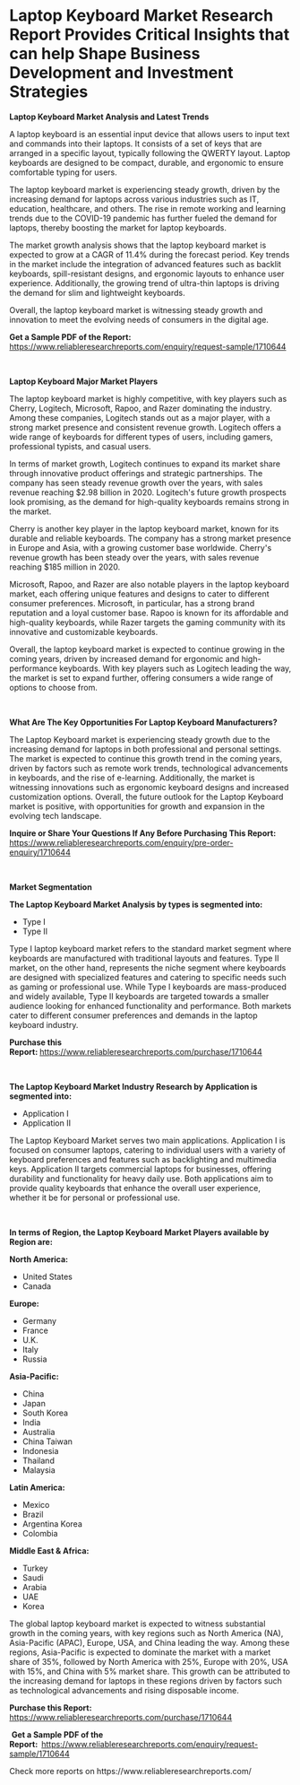 <p><h1>Laptop Keyboard Market Research Report Provides Critical Insights that can help Shape Business Development and Investment Strategies</h1></p><p><strong>Laptop Keyboard Market Analysis and Latest Trends</strong></p>
<p><p>A laptop keyboard is an essential input device that allows users to input text and commands into their laptops. It consists of a set of keys that are arranged in a specific layout, typically following the QWERTY layout. Laptop keyboards are designed to be compact, durable, and ergonomic to ensure comfortable typing for users.</p><p>The laptop keyboard market is experiencing steady growth, driven by the increasing demand for laptops across various industries such as IT, education, healthcare, and others. The rise in remote working and learning trends due to the COVID-19 pandemic has further fueled the demand for laptops, thereby boosting the market for laptop keyboards.</p><p>The market growth analysis shows that the laptop keyboard market is expected to grow at a CAGR of 11.4% during the forecast period. Key trends in the market include the integration of advanced features such as backlit keyboards, spill-resistant designs, and ergonomic layouts to enhance user experience. Additionally, the growing trend of ultra-thin laptops is driving the demand for slim and lightweight keyboards.</p><p>Overall, the laptop keyboard market is witnessing steady growth and innovation to meet the evolving needs of consumers in the digital age.</p></p>
<p><strong>Get a Sample PDF of the Report:&nbsp;</strong> <a href="https://www.reliableresearchreports.com/enquiry/request-sample/1710644">https://www.reliableresearchreports.com/enquiry/request-sample/1710644</a></p>
<p>&nbsp;</p>
<p><strong>Laptop Keyboard Major Market Players</strong></p>
<p><p>The laptop keyboard market is highly competitive, with key players such as Cherry, Logitech, Microsoft, Rapoo, and Razer dominating the industry. Among these companies, Logitech stands out as a major player, with a strong market presence and consistent revenue growth. Logitech offers a wide range of keyboards for different types of users, including gamers, professional typists, and casual users.</p><p>In terms of market growth, Logitech continues to expand its market share through innovative product offerings and strategic partnerships. The company has seen steady revenue growth over the years, with sales revenue reaching $2.98 billion in 2020. Logitech's future growth prospects look promising, as the demand for high-quality keyboards remains strong in the market.</p><p>Cherry is another key player in the laptop keyboard market, known for its durable and reliable keyboards. The company has a strong market presence in Europe and Asia, with a growing customer base worldwide. Cherry's revenue growth has been steady over the years, with sales revenue reaching $185 million in 2020.</p><p>Microsoft, Rapoo, and Razer are also notable players in the laptop keyboard market, each offering unique features and designs to cater to different consumer preferences. Microsoft, in particular, has a strong brand reputation and a loyal customer base. Rapoo is known for its affordable and high-quality keyboards, while Razer targets the gaming community with its innovative and customizable keyboards.</p><p>Overall, the laptop keyboard market is expected to continue growing in the coming years, driven by increased demand for ergonomic and high-performance keyboards. With key players such as Logitech leading the way, the market is set to expand further, offering consumers a wide range of options to choose from.</p></p>
<p>&nbsp;</p>
<p><strong>What Are The Key Opportunities For Laptop Keyboard Manufacturers?</strong></p>
<p><p>The Laptop Keyboard market is experiencing steady growth due to the increasing demand for laptops in both professional and personal settings. The market is expected to continue this growth trend in the coming years, driven by factors such as remote work trends, technological advancements in keyboards, and the rise of e-learning. Additionally, the market is witnessing innovations such as ergonomic keyboard designs and increased customization options. Overall, the future outlook for the Laptop Keyboard market is positive, with opportunities for growth and expansion in the evolving tech landscape.</p></p>
<p><strong>Inquire or Share Your Questions If Any Before Purchasing This Report:</strong> <a href="https://www.reliableresearchreports.com/enquiry/pre-order-enquiry/1710644">https://www.reliableresearchreports.com/enquiry/pre-order-enquiry/1710644</a></p>
<p>&nbsp;</p>
<p><strong>Market Segmentation</strong></p>
<p><strong>The Laptop Keyboard Market Analysis by types is segmented into:</strong></p>
<p><ul><li>Type I</li><li>Type II</li></ul></p>
<p><p>Type I laptop keyboard market refers to the standard market segment where keyboards are manufactured with traditional layouts and features. Type II market, on the other hand, represents the niche segment where keyboards are designed with specialized features and catering to specific needs such as gaming or professional use. While Type I keyboards are mass-produced and widely available, Type II keyboards are targeted towards a smaller audience looking for enhanced functionality and performance. Both markets cater to different consumer preferences and demands in the laptop keyboard industry.</p></p>
<p><strong>Purchase this Report:&nbsp;</strong><a href="https://www.reliableresearchreports.com/purchase/1710644">https://www.reliableresearchreports.com/purchase/1710644</a></p>
<p>&nbsp;</p>
<p><strong>The Laptop Keyboard Market Industry Research by Application is segmented into:</strong></p>
<p><ul><li>Application I</li><li>Application II</li></ul></p>
<p><p>The Laptop Keyboard Market serves two main applications. Application I is focused on consumer laptops, catering to individual users with a variety of keyboard preferences and features such as backlighting and multimedia keys. Application II targets commercial laptops for businesses, offering durability and functionality for heavy daily use. Both applications aim to provide quality keyboards that enhance the overall user experience, whether it be for personal or professional use.</p></p>
<p>&nbsp;</p>
<p><strong>In terms of Region, the Laptop Keyboard Market Players available by Region are:</strong></p>
<p>
    <p> <strong> North America: </strong>
        <ul>
            <li>United States</li>
            <li>Canada</li>
        </ul>
        </p> 
    <p> <strong> Europe: </strong>
        <ul>
            <li>Germany</li>
            <li>France</li>
            <li>U.K.</li>
            <li>Italy</li>
            <li>Russia</li>
        </ul>
        </p> 
    <p> <strong> Asia-Pacific: </strong>
        <ul>
            <li>China</li>
            <li>Japan</li>
            <li>South Korea</li>
            <li>India</li>
            <li>Australia</li>
            <li>China Taiwan</li>
            <li>Indonesia</li>
            <li>Thailand</li>
            <li>Malaysia</li>
        </ul>
        </p> 
    <p> <strong> Latin America: </strong>
        <ul>
            <li>Mexico</li>
            <li>Brazil</li>
            <li>Argentina Korea</li>
            <li>Colombia</li>
        </ul>
        </p> 
    <p> <strong> Middle East & Africa: </strong>
        <ul>
            <li>Turkey</li>
            <li>Saudi</li>
            <li>Arabia</li>
            <li>UAE</li>
            <li>Korea</li>
        </ul>
    </p>
    </p>
<p><p>The global laptop keyboard market is expected to witness substantial growth in the coming years, with key regions such as North America (NA), Asia-Pacific (APAC), Europe, USA, and China leading the way. Among these regions, Asia-Pacific is expected to dominate the market with a market share of 35%, followed by North America with 25%, Europe with 20%, USA with 15%, and China with 5% market share. This growth can be attributed to the increasing demand for laptops in these regions driven by factors such as technological advancements and rising disposable income.</p></p>
<p><strong>Purchase this Report: </strong><a href="https://www.reliableresearchreports.com/purchase/1710644">https://www.reliableresearchreports.com/purchase/1710644</a></p>
<p>&nbsp;<strong>Get a Sample PDF of the Report:&nbsp;&nbsp;</strong><a href="https://www.reliableresearchreports.com/enquiry/request-sample/1710644">https://www.reliableresearchreports.com/enquiry/request-sample/1710644</a></p>
<p><strong></strong></p>
<p>Check more reports on https://www.reliableresearchreports.com/</p>